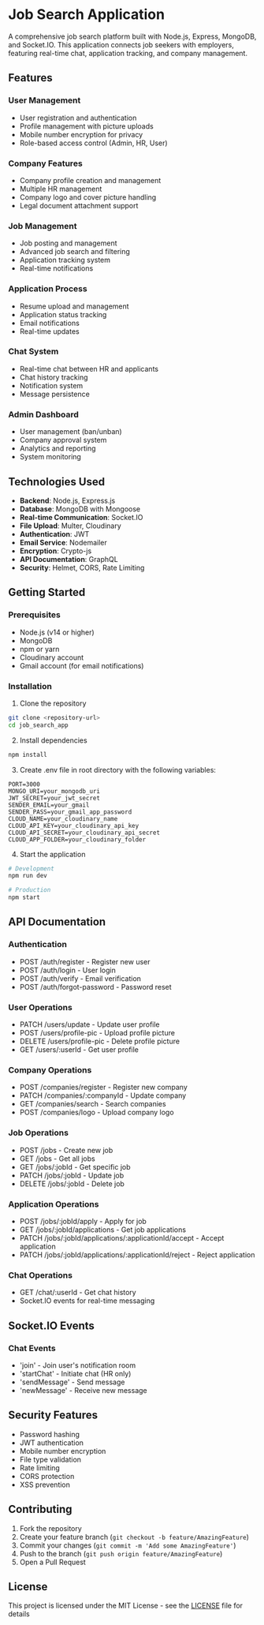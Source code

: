 # Job Search Application

A comprehensive job search platform built with Node.js, Express, MongoDB, and Socket.IO. This application connects job seekers with employers, featuring real-time chat, application tracking, and company management.

## Features

### User Management
- User registration and authentication
- Profile management with picture uploads
- Mobile number encryption for privacy
- Role-based access control (Admin, HR, User)

### Company Features
- Company profile creation and management
- Multiple HR management
- Company logo and cover picture handling
- Legal document attachment support

### Job Management
- Job posting and management
- Advanced job search and filtering
- Application tracking system
- Real-time notifications

### Application Process
- Resume upload and management
- Application status tracking
- Email notifications
- Real-time updates

### Chat System
- Real-time chat between HR and applicants
- Chat history tracking
- Notification system
- Message persistence

### Admin Dashboard
- User management (ban/unban)
- Company approval system
- Analytics and reporting
- System monitoring

## Technologies Used

- **Backend**: Node.js, Express.js
- **Database**: MongoDB with Mongoose
- **Real-time Communication**: Socket.IO
- **File Upload**: Multer, Cloudinary
- **Authentication**: JWT
- **Email Service**: Nodemailer
- **Encryption**: Crypto-js
- **API Documentation**: GraphQL
- **Security**: Helmet, CORS, Rate Limiting

## Getting Started

### Prerequisites

- Node.js (v14 or higher)
- MongoDB
- npm or yarn
- Cloudinary account
- Gmail account (for email notifications)

### Installation

1. Clone the repository
```bash
git clone <repository-url>
cd job_search_app
```

2. Install dependencies
```bash
npm install
```

3. Create .env file in root directory with the following variables:
```env
PORT=3000
MONGO_URI=your_mongodb_uri
JWT_SECRET=your_jwt_secret
SENDER_EMAIL=your_gmail
SENDER_PASS=your_gmail_app_password
CLOUD_NAME=your_cloudinary_name
CLOUD_API_KEY=your_cloudinary_api_key
CLOUD_API_SECRET=your_cloudinary_api_secret
CLOUD_APP_FOLDER=your_cloudinary_folder
```

4. Start the application
```bash
# Development
npm run dev

# Production
npm start
```

## API Documentation

### Authentication
- POST /auth/register - Register new user
- POST /auth/login - User login
- POST /auth/verify - Email verification
- POST /auth/forgot-password - Password reset

### User Operations
- PATCH /users/update - Update user profile
- POST /users/profile-pic - Upload profile picture
- DELETE /users/profile-pic - Delete profile picture
- GET /users/:userId - Get user profile

### Company Operations
- POST /companies/register - Register new company
- PATCH /companies/:companyId - Update company
- GET /companies/search - Search companies
- POST /companies/logo - Upload company logo

### Job Operations
- POST /jobs - Create new job
- GET /jobs - Get all jobs
- GET /jobs/:jobId - Get specific job
- PATCH /jobs/:jobId - Update job
- DELETE /jobs/:jobId - Delete job

### Application Operations
- POST /jobs/:jobId/apply - Apply for job
- GET /jobs/:jobId/applications - Get job applications
- PATCH /jobs/:jobId/applications/:applicationId/accept - Accept application
- PATCH /jobs/:jobId/applications/:applicationId/reject - Reject application

### Chat Operations
- GET /chat/:userId - Get chat history
- Socket.IO events for real-time messaging

## Socket.IO Events

### Chat Events
- 'join' - Join user's notification room
- 'startChat' - Initiate chat (HR only)
- 'sendMessage' - Send message
- 'newMessage' - Receive new message

## Security Features

- Password hashing
- JWT authentication
- Mobile number encryption
- File type validation
- Rate limiting
- CORS protection
- XSS prevention

## Contributing

1. Fork the repository
2. Create your feature branch (`git checkout -b feature/AmazingFeature`)
3. Commit your changes (`git commit -m 'Add some AmazingFeature'`)
4. Push to the branch (`git push origin feature/AmazingFeature`)
5. Open a Pull Request

## License

This project is licensed under the MIT License - see the [LICENSE](LICENSE) file for details 